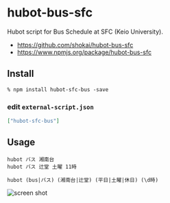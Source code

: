 hubot-bus-sfc
=============
Hubot script for Bus Schedule at SFC (Keio University).

- https://github.com/shokai/hubot-bus-sfc
- https://www.npmjs.org/package/hubot-bus-sfc


Install
-------

    % npm install hubot-sfc-bus -save


### edit `external-script.json`

```json
["hubot-sfc-bus"]
```


Usage
-----

    hubot バス 湘南台
    hubot バス 辻堂 土曜 11時

    hubot (bus|バス) (湘南台|辻堂) (平日|土曜|休日) (\d時)


![screen shot](http://gyazo.com/17dc05d6ee900ddef203d49b4bd1690a.png)
